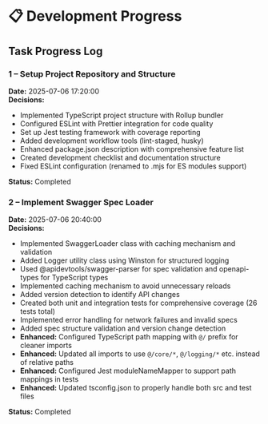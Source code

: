 # 📋 Development Progress

## Task Progress Log

### 1 – Setup Project Repository and Structure

**Date:** 2025-07-06 17:20:00  
**Decisions:**

- Implemented TypeScript project structure with Rollup bundler
- Configured ESLint with Prettier integration for code quality
- Set up Jest testing framework with coverage reporting
- Added development workflow tools (lint-staged, husky)
- Enhanced package.json description with comprehensive feature list
- Created development checklist and documentation structure
- Fixed ESLint configuration (renamed to .mjs for ES modules support)

**Status:** Completed

### 2 – Implement Swagger Spec Loader

**Date:** 2025-07-06 20:40:00  
**Decisions:**

- Implemented SwaggerLoader class with caching mechanism and validation
- Added Logger utility class using Winston for structured logging
- Used @apidevtools/swagger-parser for spec validation and openapi-types for TypeScript types
- Implemented caching mechanism to avoid unnecessary reloads
- Added version detection to identify API changes
- Created both unit and integration tests for comprehensive coverage (26 tests total)
- Implemented error handling for network failures and invalid specs
- Added spec structure validation and version change detection
- **Enhanced:** Configured TypeScript path mapping with `@/` prefix for cleaner imports
- **Enhanced:** Updated all imports to use `@/core/*`, `@/logging/*` etc. instead of relative paths
- **Enhanced:** Configured Jest moduleNameMapper to support path mappings in tests
- **Enhanced:** Updated tsconfig.json to properly handle both src and test files

**Status:** Completed

